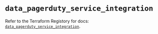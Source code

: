 # `data_pagerduty_service_integration`

Refer to the Terraform Registory for docs: [`data_pagerduty_service_integration`](https://www.terraform.io/docs/providers/pagerduty/d/service_integration).
